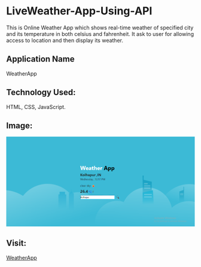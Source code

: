 # LiveWeather-App-Using-API

This is Online Weather App which shows real-time weather of specified city and its temperature in both celsius and fahrenheit. It ask to user for allowing access to location and then display its weather. 

## Application Name

 WeatherApp

## Technology Used:

HTML, CSS, JavaScript.

## Image:
![Drag Racing](images/homepage.png)

## Visit:
[WeatherApp](https://trusting-boyd-533aca.netlify.com)
